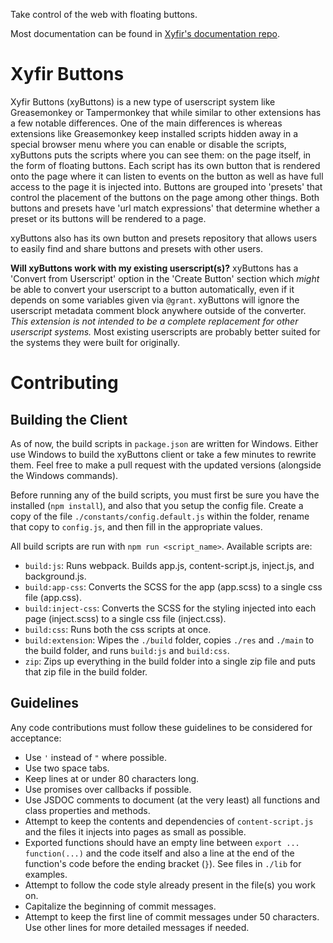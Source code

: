Take control of the web with floating buttons.

Most documentation can be found in [Xyfir's documentation repo](https://github.com/Xyfir/Documentation).

# Xyfir Buttons

Xyfir Buttons (xyButtons) is a new type of userscript system like Greasemonkey or Tampermonkey that while similar to other extensions has a few notable differences. One of the main differences is whereas extensions like Greasemonkey keep installed scripts hidden away in a special browser menu where you can enable or disable the scripts, xyButtons puts the scripts where you can see them: on the page itself, in the form of floating buttons. Each script has its own button that is rendered onto the page where it can listen to events on the button as well as have full access to the page it is injected into. Buttons are grouped into 'presets' that control the placement of the buttons on the page among other things. Both buttons and presets have 'url match expressions' that determine whether a preset or its buttons will be rendered to a page.

xyButtons also has its own button and presets repository that allows users to easily find and share buttons and presets with other users.

**Will xyButtons work with my existing userscript(s)?** xyButtons has a 'Convert from Userscript' option in the 'Create Button' section which *might* be able to convert your userscript to a button automatically, even if it depends on some variables given via `@grant`. xyButtons will ignore the userscript metadata comment block anywhere outside of the converter. *This extension is not intended to be a complete replacement for other userscript systems.* Most existing userscripts are probably better suited for the systems they were built for originally.

# Contributing

## Building the Client

As of now, the build scripts in `package.json` are written for Windows. Either use Windows to build the xyButtons client or take a few minutes to rewrite them. Feel free to make a pull request with the updated versions (alongside the Windows commands).

Before running any of the build scripts, you must first be sure you have the installed (`npm install`), and also that you setup the config file. Create a copy of the file `./constants/config.default.js` within the folder, rename that copy to `config.js`, and then fill in the appropriate values.

All build scripts are run with `npm run <script_name>`. Available scripts are:

- `build:js`: Runs webpack. Builds app.js, content-script.js, inject.js, and background.js.
- `build:app-css`: Converts the SCSS for the app (app.scss) to a single css file (app.css).
- `build:inject-css`: Converts the SCSS for the styling injected into each page (inject.scss) to a single css file (inject.css).
- `build:css`: Runs both the css scripts at once.
- `build:extension`: Wipes the `./build` folder, copies `./res` and `./main` to the build folder, and runs `build:js` and `build:css`.
- `zip`: Zips up everything in the build folder into a single zip file and puts that zip file in the build folder.

## Guidelines

Any code contributions must follow these guidelines to be considered for acceptance:

- Use `'` instead of `"` where possible.
- Use two space tabs.
- Keep lines at or under 80 characters long.
- Use promises over callbacks if possible.
- Use JSDOC comments to document (at the very least) all functions and class properties and methods.
- Attempt to keep the contents and dependencies of `content-script.js` and the files it injects into pages as small as possible.
- Exported functions should have an empty line between `export ... function(...)` and the code itself and also a line at the end of the function's code before the ending bracket (`}`). See files in `./lib` for examples.
- Attempt to follow the code style already present in the file(s) you work on.
- Capitalize the beginning of commit messages.
- Attempt to keep the first line of commit messages under 50 characters. Use other lines for more detailed messages if needed.